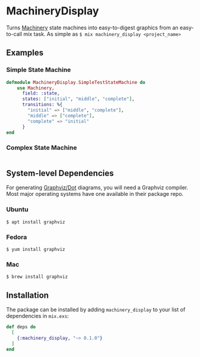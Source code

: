 # MachineryDisplay

Turns [Machinery](https://github.com/joaomdmoura/machinery) state machines into
easy-to-digest graphics from an easy-to-call mix task. As simple as `$ mix machinery_display <project_name>`

## Examples
### Simple State Machine

```elixir
defmodule MachineryDisplay.SimpleTestStateMachine do
    use Machinery,
      field: :state,
      states: ["initial", "middle", "complete"],
      transitions: %{
        "initial" => ["middle", "complete"],
        "middle" => ["complete"],
        "complete" => "initial"
      }
end
```

### Complex State Machine

```elixir
```

## System-level Dependencies

For generating [Graphviz/Dot](https://www.graphviz.org/) diagrams, you will need a Graphviz compiler. Most major operating systems have one available in their package repo.

### Ubuntu
`$ apt install graphviz`

### Fedora
`$ yum install graphviz`

### Mac
`$ brew install graphviz`

## Installation

The package can be installed by adding `machinery_display` to your list of dependencies in `mix.exs`:

```elixir
def deps do
  [
    {:machinery_display, "~> 0.1.0"}
  ]
end
```
